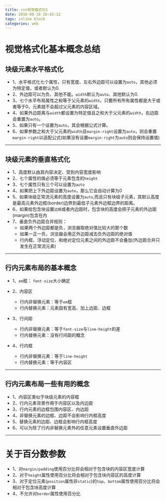 ```yaml
---
title: css视觉格式化1
date: 2016-08-18 10:43:12
tags: inline block
categories: web
---
```


# 视觉格式化基本概念总结

## 块级元素水平格式化

- 1、水平格式化七个属性，只有宽度、左右外边距可以设置为`auto`，其他必须为特定值，或者默认为0.
- 2、外边距可以为负、其他不能。`width`默认为`auto`、其他默认为0.
- 3、七个水平布局属性之和等于父元素的`width`，只要所有所有属性都是大于或者等于0，元素就不会超过父元素的内容区域。
- 4、如果外边距离与`width`都设置为特定值且之和大于父元素的`width`，右边距会重置为`auto`。
- 5、如果只有一个设置为`auto`，其会根据公式计算。
- 6、如果参数之和大于父元素的`width`且`margin-right`设置为`auto`，则会重置`margin-right`以适配公式(如果没有设置`margin-right`为`auto`则会保持设置值)

---

## 块级元素的垂直格式化

- 1、高度默认由其内容决定、受到内容宽度影响
- 2、七个属性的值必须等于元素包含的`height`
- 3、七个属性只有三个可以设置为`auto`
- 4、如果把上下外边距设置为`auto`，那么它会自动计算为0
- 5、如果块级正常流元素的高度设置为`auto`,而且只有块级子元素，其默认高度是最高元素外边框(border)边界到最低子元素外边框边界的距离。
- 6、如果给包含块设置`边框`或者内边距时，包含块的高度会把子元素的外边距(margin)包含在内
- 7、垂直负外边距合并规则：
    + 如果两个外边距都是负，浏览器取绝对值比较大的那个数
    + 如果一正一负，浏览器会用正外边距减去负外边距的绝对值
    + 行内框、浮动定位、和绝对定位元素之间的外边距不会叠加(外边距合并只发生在正常流元素)

---

## 行内元素布局的基本概念

- 1、`em`框： `font-size`大小确定
- 2、内容区
    + 行内非替换元素：等于`em`框
    + 行内替换元素：元素固有宽高、加上边距、边框

- 3、行间距
    + 行内非替换元素：等于`font-size`与`line-height`的差
    + 行内替换元素：没有行间距的概念

- 4、行内框

    + 行内非替换元素：等于`line-height`
    + 行内替换元素：等于内容区

---

## 行内元素布局一些有用的概念

- 1、内容区类似于块级元素的内容框
- 2、行内元素背景作用于内容区以及内边距
- 3、行内元素的边框包围内容区、内边距
- 4、非替换元素的边框、边距不会影响行内框高度
- 5、替换元素的边距、边框会影响行内框高度
- 6、可以为除了行内非替换元素外的任意元素设置垂直外边距

---

# 关于百分数参数

- 1、对`margin/padding`使用百分比将会相对于包含块的内容区宽度计算
- 2、对于`height`属性使用百分比将会相对于包含块内容区的高度计算
- 3、对于定位元素(`position`属性非`static`)的`top`、`bottom`属性使用百分比将会相对于包含块高度计算
- 4、不允许对`border`属性使用百分比